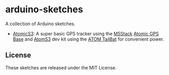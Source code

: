 # arduino-sketches
A collection of Arduino sketches.

* [AtomicS3](AtomicS3/AtomicS3.ino): A super basic GPS tracker using the [M5Stack](https://m5stack.com/) [Atomic GPS Base](https://shop.m5stack.com/products/atomic-gps-base-m8030-kt) and [AtomS3](https://shop.m5stack.com/products/atoms3-dev-kit-w-0-85-inch-screen) dev kit using the [ATOM TailBat](https://shop.m5stack.com/products/atom-tailbat) for convenient power.

## License

These sketches are released under the MIT License.